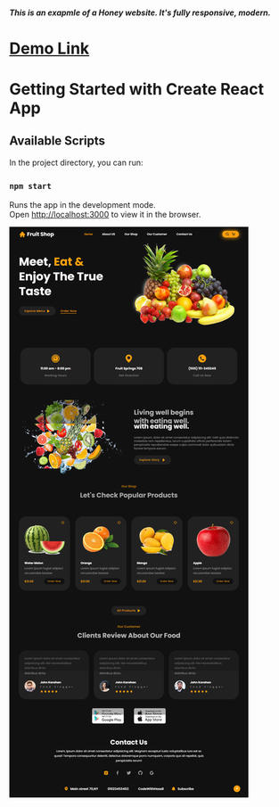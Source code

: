 ##### This is an exapmle of a Honey website. It's fully responsive, modern.
# <a target="_blank" href="https://darkleas.github.io/honey-website-reactjs/">Demo Link</a>


# Getting Started with Create React App

## Available Scripts

In the project directory, you can run:

### `npm start`

Runs the app in the development mode.\
Open [http://localhost:3000](http://localhost:3000) to view it in the browser.


![alt text](public/img/screencapture-localhost-5174-2024-12-10-11_15_02.png)